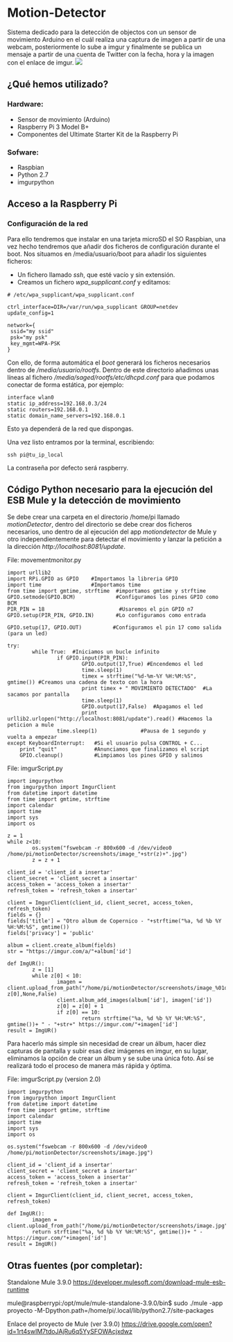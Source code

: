 # Motion-Detector
Sistema dedicado para la detección de objectos con un sensor de movimiento Arduino en el cuál realiza una captura de imagen a partir de una webcam, posteriormente lo sube a imgur y finalmente se publica un mensaje a partir de una cuenta de Twitter con la fecha, hora y la imagen con el enlace de imgur.
![](https://i.imgur.com/5S0eWoE)
## ¿Qué hemos utilizado?
### Hardware:
- Sensor de movimiento (Arduino)
- Raspberry Pi 3 Model B+
- Componentes del Ultimate Starter Kit de la Raspberry Pi

### Sofware:
- Raspbian
- Python 2.7
- imgurpython

## Acceso a la Raspberry Pi
### Configuración de la red
Para ello tendremos que instalar en una tarjeta microSD el SO Raspbian, una vez hecho tendremos que añadir dos ficheros de configuración durante el boot. Nos situamos en /media/usuario/boot para añadir los siguientes ficheros:
- Un fichero llamado *ssh*, que esté vacío y sin extensión.
- Creamos un fichero *wpa_supplicant.conf* y editamos:
```
# /etc/wpa_supplicant/wpa_supplicant.conf

ctrl_interface=DIR=/var/run/wpa_supplicant GROUP=netdev 
update_config=1

network={
 ssid="my ssid"
 psk="my psk"
 key_mgmt=WPA-PSK 
}
```
Con ello, de forma automática el *boot* generará los ficheros necesarios dentro de */media/usuario/rootfs*. Dentro de este directorio añadimos unas líneas al fichero */media/saged/rootfs/etc/dhcpd.conf* para que podamos conectar de forma estática, por ejemplo:
```
interface wlan0 
static ip_address=192.168.0.3/24 
static routers=192.168.0.1
static domain_name_servers=192.168.0.1
```
Esto ya dependerá de la red que dispongas.

Una vez listo entramos por la terminal, escribiendo:
```
ssh pi@tu_ip_local
```
La contraseña por defecto será raspberry.

## Código Python necesario para la ejecución del ESB Mule y la detección de movimiento

Se debe crear una carpeta en el directorio /home/pi llamado *motionDetector*, dentro del directorio se debe crear dos ficheros necesarios, uno dentro de al ejecución del app *motiondetector* de Mule y otro independientemente para detectar el movimiento y lanzar la petición a la dirección *http://localhost:8081/update*.

File: movementmonitor.py                                                                      
```
import urllib2
import RPi.GPIO as GPIO    #Importamos la libreria GPIO
import time                #Importamos time
from time import gmtime, strftime  #importamos gmtime y strftime
GPIO.setmode(GPIO.BCM)             #Configuramos los pines GPIO como BCM
PIR_PIN = 18                        #Usaremos el pin GPIO n7
GPIO.setup(PIR_PIN, GPIO.IN)       #Lo configuramos como entrada
 
GPIO.setup(17, GPIO.OUT)          #Configuramos el pin 17 como salida (para un led)

try:
        while True:  #Iniciamos un bucle infinito
                if GPIO.input(PIR_PIN):  
                        GPIO.output(17,True) #Encendemos el led
                        time.sleep(1)
                        timex = strftime("%d-%m-%Y %H:%M:%S", gmtime()) #Creamos una cadena de texto con la hora
                        print timex + " MOVIMIENTO DETECTADO"  #La sacamos por pantalla
                        time.sleep(1)
                        GPIO.output(17,False)  #Apagamos el led
                        print urllib2.urlopen("http://localhost:8081/update").read() #Hacemos la peticion a mule
                time.sleep(1)              #Pausa de 1 segundo y vuelta a empezar
except KeyboardInterrupt:   #Si el usuario pulsa CONTROL + C...
    print "quit"            #Anunciamos que finalizamos el script
    GPIO.cleanup()          #Limpiamos los pines GPIO y salimos
```
File: imgurScript.py                                                                      
```
import imgurpython
from imgurpython import ImgurClient
from datetime import datetime
from time import gmtime, strftime
import calendar
import time
import sys 
import os 

z = 1 
while z<10: 
        os.system("fswebcam -r 800x600 -d /dev/video0 /home/pi/motionDetector/screenshots/image_"+str(z)+".jpg")
        z = z + 1

client_id = 'client_id a insertar'
client_secret = 'client_secret a insertar'
access_token = 'access_token a insertar'
refresh_token = 'refresh_token a insertar'

client = ImgurClient(client_id, client_secret, access_token, refresh_token)
fields = {}
fields['title'] = "Otro album de Copernico - "+strftime("%a, %d %b %Y %H:%M:%S", gmtime())
fields['privacy'] = 'public'

album = client.create_album(fields)
str = "https://imgur.com/a/"+album['id']

def ImgUR(): 
        z = [1]
        while z[0] < 10:
                imagen = client.upload_from_path("/home/pi/motionDetector/screenshots/image_%01d.jpg"% z[0],None,False)
                client.album_add_images(album['id'], imagen['id'])
                z[0] = z[0] + 1
                if z[0] == 10:
                        return strftime("%a, %d %b %Y %H:%M:%S", gmtime())+ " - "+str+" https://imgur.com/"+imagen['id']
result = ImgUR()
```
Para hacerlo más simple sin necesidad de crear un álbum, hacer diez capturas de pantalla y subir esas diez imágenes en imgur, en su lugar, eliminamos la opción de crear un álbum y se sube una única foto. Así se realizará todo el proceso de manera más rápida y óptima.

File: imgurScript.py (version 2.0)                                                                  
```
import imgurpython
from imgurpython import ImgurClient
from datetime import datetime
from time import gmtime, strftime
import calendar
import time
import sys 
import os 

os.system("fswebcam -r 800x600 -d /dev/video0 /home/pi/motionDetector/screenshots/image.jpg")

client_id = 'client_id a insertar'
client_secret = 'client_secret a insertar'
access_token = 'access_token a insertar'
refresh_token = 'refresh_token a insertar'

client = ImgurClient(client_id, client_secret, access_token, refresh_token)

def ImgUR(): 
        imagen = client.upload_from_path("/home/pi/motionDetector/screenshots/image.jpg",None,False)
        return strftime("%a, %d %b %Y %H:%M:%S", gmtime())+ " - https://imgur.com/"+imagen['id']
result = ImgUR()
```

## Otras fuentes (por completar):
Standalone Mule 3.9.0
https://developer.mulesoft.com/download-mule-esb-runtime

mule@raspberrypi:/opt/mule/mule-standalone-3.9.0/bin$ sudo ./mule -app proyecto -M-Dpython.path=/home/pi/.local/lib/python2.7/site-packages

Enlace del proyecto de Mule (ver 3.9.0)
https://drive.google.com/open?id=1rt4swIM7tdoJAjRu6q5YySFOWAcjxdwz

